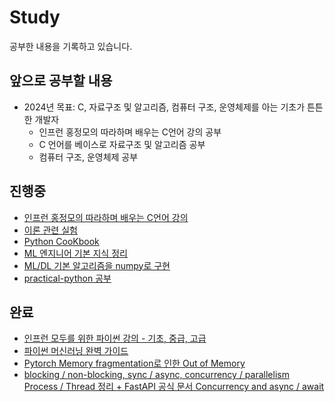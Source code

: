 # Study
공부한 내용을 기록하고 있습니다.

## 앞으로 공부할 내용
- 2024년 목표: C, 자료구조 및 알고리즘, 컴퓨터 구조, 운영체제를 아는 기초가 튼튼한 개발자
    - 인프런 홍정모의 따라하며 배우는 C언어 강의 공부
    - C 언어를 베이스로 자료구조 및 알고리즘 공부
    - 컴퓨터 구조, 운영체제 공부

## 진행중
- [인프런 홍정모의 따라하며 배우는 C언어 강의](inflearn-learn-c/)
- [이론 관련 실험](experiment/)
- [Python CooKbook](python-cookbook-book/)
- [ML 엔지니어 기본 지식 정리](ml-engineer-interview/)
- [ML/DL 기본 알고리즘을 numpy로 구현](ml-dl-basic-algorithm-numpy-implement/)
- [practical-python 공부](practical-python/)

## 완료
- [인프런 모두를 위한 파이썬 강의 - 기초, 중급, 고급](inflearn-python-for-everyone/)
- [파이썬 머신러닝 완벽 가이드](python-ml-perfect-guide-book/)
- [Pytorch Memory fragmentation로 인한 Out of Memory](pytorch/pytorch-memory-fragmentation-oom.md)
- [blocking / non-blocking, sync / async, concurrency / parallelism Process / Thread 정리 + FastAPI 공식 문서 Concurrency and async / await](concurrent-programming/blocking-non-blocking-and-sync-async-and-concurrency-parallelism.md)
